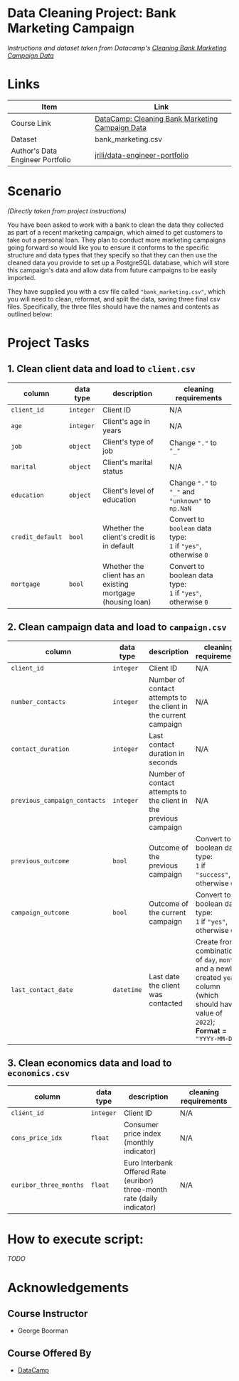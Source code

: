 # Data Cleaning Project: Bank Marketing Campaign
_Instructions and dataset taken from Datacamp's [Cleaning Bank Marketing Campaign Data](https://app.datacamp.com/learn/projects/1613)_

# Links
|     Item       |   Link   |
| -------------- | ---------|
|Course Link | [DataCamp: Cleaning Bank Marketing Campaign Data](https://app.datacamp.com/learn/projects/1613) |
| Dataset | bank_marketing.csv |
| Author's Data Engineer Portfolio | [jrili/data-engineer-portfolio](https://github.com/jrili/data-engineer-portfolio) |

# Scenario
_(Directly taken from project instructions)_

You have been asked to work with a bank to clean the data they collected as part of a recent marketing campaign, which aimed to get customers to take out a personal loan. They plan to conduct more marketing campaigns going forward so would like you to ensure it conforms to the specific structure and data types that they specify so that they can then use the cleaned data you provide to set up a PostgreSQL database, which will store this campaign's data and allow data from future campaigns to be easily imported. 

They have supplied you with a csv file called `"bank_marketing.csv"`, which you will need to clean, reformat, and split the data, saving three final csv files. Specifically, the three files should have the names and contents as outlined below:

# Project Tasks

## 1. Clean client data and load to `client.csv`
| column | data type | description | cleaning requirements |
|--------|-----------|-------------|-----------------------|
| `client_id` | `integer` | Client ID | N/A |
| `age` | `integer` | Client's age in years | N/A |
| `job` | `object` | Client's type of job | Change `"."` to `"_"` |
| `marital` | `object` | Client's marital status | N/A |
| `education` | `object` | Client's level of education | Change `"."` to `"_"` and `"unknown"` to `np.NaN` |
| `credit_default` | `bool` | Whether the client's credit is in default | Convert to `boolean` data type:<br> `1` if `"yes"`, otherwise `0` |
| `mortgage` | `bool` | Whether the client has an existing mortgage (housing loan) | Convert to boolean data type:<br> `1` if `"yes"`, otherwise `0` |

## 2. Clean campaign data and load to `campaign.csv`
| column | data type | description | cleaning requirements |
|--------|-----------|-------------|-----------------------|
| `client_id` | `integer` | Client ID | N/A |
| `number_contacts` | `integer` | Number of contact attempts to the client in the current campaign | N/A |
| `contact_duration` | `integer` | Last contact duration in seconds | N/A |
| `previous_campaign_contacts` | `integer` | Number of contact attempts to the client in the previous campaign | N/A |
| `previous_outcome` | `bool` | Outcome of the previous campaign | Convert to boolean data type:<br> `1` if `"success"`, otherwise `0`. |
| `campaign_outcome` | `bool` | Outcome of the current campaign | Convert to boolean data type:<br> `1` if `"yes"`, otherwise `0`. |
| `last_contact_date` | `datetime` | Last date the client was contacted | Create from a combination of `day`, `month`, and a newly created `year` column (which should have a value of `2022`); <br> **Format =** `"YYYY-MM-DD"` |

## 3. Clean economics data and load to `economics.csv`
| column | data type | description | cleaning requirements |
|--------|-----------|-------------|-----------------------|
| `client_id` | `integer` | Client ID | N/A |
| `cons_price_idx` | `float` | Consumer price index (monthly indicator) | N/A |
| `euribor_three_months` | `float` | Euro Interbank Offered Rate (euribor) three-month rate (daily indicator) | N/A |

# How to execute script:
_TODO_
<!-- _(Tested in Python 3.13)_
```
python webscraping_movies.py
```
_Also available with sample outputs and explanations in notebook: [webscraping_top50films.ipynb](https://github.com/jrili/ibm-webscraping-films/blob/master/webscraping_top50films.ipynb)_ -->

# Acknowledgements
## Course Instructor
- George Boorman
## Course Offered By
* [DataCamp](https://app.datacamp.com/)
